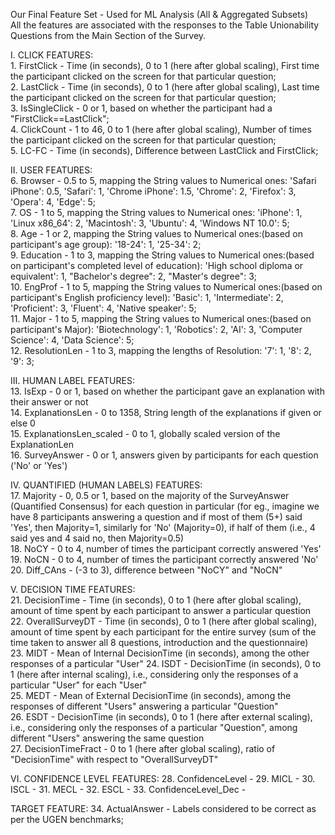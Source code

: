 Our Final Feature Set - Used for ML Analysis (All & Aggregated Subsets)   
All the features are associated with the responses to the Table Unionability Questions from the Main Section of the Survey.   


I. CLICK FEATURES:   
    1. FirstClick - Time (in seconds), 0 to 1 (here after global scaling), First time the participant clicked on the screen for that particular question;   
    2. LastClick - Time (in seconds), 0 to 1 (here after global scaling), Last time the participant clicked on the screen for that particular question;   
    3. IsSingleClick - 0 or 1, based on whether the participant had a "FirstClick==LastClick";   
    4. ClickCount - 1 to 46, 0 to 1 (here after global scaling), Number of times the participant clicked on the screen for that particular question;   
    5. LC-FC - Time (in seconds), Difference between LastClick and FirstClick;   

    
II. USER FEATURES:   
    6. Browser - 0.5 to 5, mapping the String values to Numerical ones: 'Safari iPhone': 0.5, 'Safari': 1, 'Chrome iPhone': 1.5, 'Chrome': 2, 'Firefox': 3, 'Opera': 4, 'Edge': 5;   
    7. OS - 1 to 5, mapping the String values to Numerical ones: 'iPhone': 1, 'Linux x86_64': 2, 'Macintosh': 3, 'Ubuntu': 4, 'Windows NT 10.0': 5;   
    8. Age - 1 or 2, mapping the String values to Numerical ones:(based on participant's age group): '18-24': 1, '25-34': 2;   
    9. Education - 1 to 3, mapping the String values to Numerical ones:(based on participant's completed level of education): 'High school diploma or equivalent': 1, "Bachelor's degree": 2, "Master's degree": 3;   
    10. EngProf - 1 to 5, mapping the String values to Numerical ones:(based on participant's English proficiency level): 'Basic': 1, 'Intermediate': 2, 'Proficient': 3, 'Fluent': 4, 'Native speaker': 5;   
    11. Major - 1 to 5, mapping the String values to Numerical ones:(based on participant's Major): 'Biotechnology': 1, 'Robotics': 2, 'AI': 3, 'Computer Science': 4, 'Data Science': 5;   
    12. ResolutionLen - 1 to 3, mapping the lengths of Resolution: '7': 1, '8': 2, '9': 3;   

    
III. HUMAN LABEL FEATURES:   
    13. IsExp - 0 or 1, based on whether the participant gave an explanation with their answer or not    
    14. ExplanationsLen - 0 to 1358, String length of the explanations if given or else 0    
    15. ExplanationsLen_scaled - 0 to 1, globally scaled version of the ExplanationLen    
    16. SurveyAnswer - 0 or 1, answers given by participants for each question ('No' or 'Yes')    

    
IV. QUANTIFIED (HUMAN LABELS) FEATURES:    
    17. Majority - 0, 0.5 or 1, based on the majority of the SurveyAnswer (Quantified Consensus) for each question in particular (for eg., imagine we have 8 participants answering a question and if most of them (5+) said 'Yes', then Majority=1, similarly for 'No' (Majority=0), if half of them (i.e., 4 said yes and 4 said no, then Majority=0.5)    
    18. NoCY - 0 to 4, number of times the participant correctly answered 'Yes'     
    19. NoCN - 0 to 4, number of times the participant correctly answered 'No'    
    20. Diff_CAns - (-3 to 3), difference between "NoCY" and "NoCN"   

    
V. DECISION TIME FEATURES:     
    21. DecisionTime - Time (in seconds), 0 to 1 (here after global scaling), amount of time spent by each participant to answer a particular question    
    22. OverallSurveyDT - Time (in seconds), 0 to 1 (here after global scaling), amount of time spent by each participant for the entire survey (sum of the time taken to answer all 8 questions, introduction and the questionnaire)     
    23. MIDT - Mean of Internal DecisionTime (in seconds), among the other responses of a particular "User"
    24. ISDT - DecisionTime (in seconds), 0 to 1 (here after internal scaling), i.e., considering only the responses of a particular "User" for each "User"    
    25. MEDT - Mean of External DecisionTime (in seconds), among the responses of different "Users" answering a particular "Question"    
    26. ESDT - DecisionTime (in seconds), 0 to 1 (here after external scaling), i.e., considering only the responses of a particular "Question", among different "Users" answering the same question     
    27. DecisionTimeFract - 0 to 1 (here after global scaling), ratio of "DecisionTime" with respect to "OverallSurveyDT"     

    
VI. CONFIDENCE LEVEL FEATURES:
    28. ConfidenceLevel - 
    29. MICL - 
    30. ISCL - 
    31. MECL - 
    32. ESCL - 
    33. ConfidenceLevel_Dec - 

TARGET FEATURE:
    34. ActualAnswer - Labels considered to be correct as per the UGEN benchmarks;
